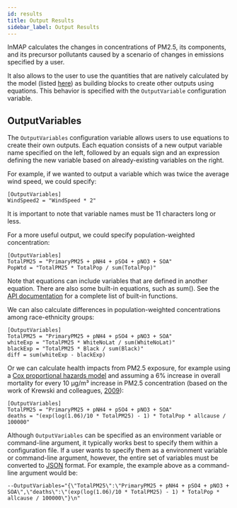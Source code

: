 ```yaml
---
id: results
title: Output Results
sidebar_label: Output Results
---
```


InMAP calculates the changes in concentrations of PM2.5, its components, and its precursor pollutants caused by a scenario of changes in emissions specified by a user.

It also allows to the user to use the quantities that are natively calculated by the model (listed [here](output_options.md)) as building blocks to create other outputs using equations.
This behavior is specified with the `OutputVariable` configuration variable.

## OutputVariables

The `OutputVariables` configuration variable allows users to use equations to create their own outputs. Each equation consists of a new output variable name specified on the left, followed by an equals sign and an expression defining the new variable based on already-existing variables on the right.

For example, if we wanted to output a variable which was twice the average wind speed, we could specify:

```
[OutputVariables]
WindSpeed2 = "WindSpeed * 2"
```

It is important to note that variable names must be 11 characters long or less.

For a more useful output, we could specify population-weighted concentration:

```
[OutputVariables]
TotalPM25 = "PrimaryPM25 + pNH4 + pSO4 + pNO3 + SOA"
PopWtd = "TotalPM25 * TotalPop / sum(TotalPop)"
```

Note that equations can include variables that are defined in another equation.
There are also some built-in equations, such as sum().
See the [API documentation](https://godoc.org/github.com/evookelj/inmap#NewOutputter) for a complete list of built-in functions.

We can also calculate differences in population-weighted concentrations among race-ethnicity groups:

```
[OutputVariables]
TotalPM25 = "PrimaryPM25 + pNH4 + pSO4 + pNO3 + SOA"
whiteExp = "TotalPM25 * WhiteNoLat / sum(WhiteNoLat)"
blackExp = "TotalPM25 * Black / sum(Black)"
diff = sum(whiteExp - blackExp)
```

Or we can calculate health impacts from PM2.5 exposure, for example using a [Cox proportional hazards model](https://en.wikipedia.org/wiki/Proportional_hazards_model) and assuming a 6% increase in overall mortality for every 10 μg/m³ increase in PM2.5 concentration (based on the work of Krewski and colleagues, [2009](https://www.healtheffects.org/publication/extended-follow-and-spatial-analysis-american-cancer-society-study-linking-particulate)):

```
[OutputVariables]
TotalPM25 = "PrimaryPM25 + pNH4 + pSO4 + pNO3 + SOA"
deaths = "(exp(log(1.06)/10 * TotalPM25) - 1) * TotalPop * allcause / 100000"
```

Although `OutputVariables` can be specified as an environment variable or command-line argument, it typically works best to specify them within a configuration file.
If a user wants to specify them as a environment variable or command-line argument, however, the entire set of variables must be converted to [JSON](https://www.json.org/) format. For example, the example above as a command-line argument would be:

    --OutputVariables="{\"TotalPM25\":\"PrimaryPM25 + pNH4 + pSO4 + pNO3 + SOA\",\"deaths\":\"(exp(log(1.06)/10 * TotalPM25) - 1) * TotalPop * allcause / 100000\"}\n"
